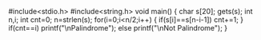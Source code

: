 #include<stdio.h>
#include<string.h>
void main()
{
 char s[20];
 gets(s);
 int n,i;
 int cnt=0;
 n=strlen(s);
 for(i=0;i<n/2;i++)
 {
  if(s[i]==s[n-i-1])
  cnt+=1;
 }
 if(cnt==i)
 printf("\nPalindrome");
 else
 printf("\nNot Palindrome");
}
